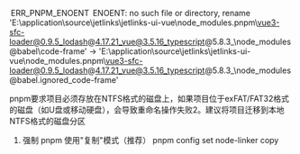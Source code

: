  ERR_PNPM_ENOENT  ENOENT: no such file or directory, rename 'E:\application\source\jetlinks\jetlinks-ui-vue\node_modules\.pnpm\vue3-sfc-loader@0.9.5_lodash@4.17.21_vue@3.5.16_typescript@5.8.3_\node_modules\@babel\code-frame' -> 'E:\application\source\jetlinks\jetlinks-ui-vue\node_modules\.pnpm\vue3-sfc-loader@0.9.5_lodash@4.17.21_vue@3.5.16_typescript@5.8.3_\node_modules\@babel\.ignored_code-frame'

pnpm要求项目必须存放在NTFS格式的磁盘上，如果项目位于exFAT/FAT32格式的磁盘（如U盘或移动硬盘），会导致重命名操作失败2。建议将项目迁移到本地NTFS格式的磁盘分区
1. 强制 pnpm 使用"复制"模式（推荐）
pnpm config set node-linker copy